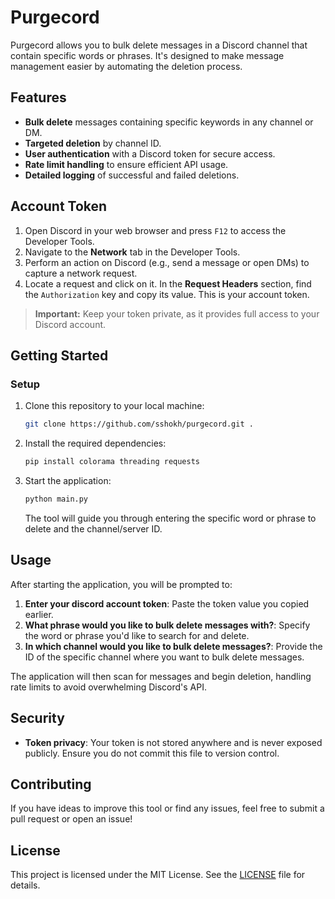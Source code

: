 # Purgecord

Purgecord allows you to bulk delete messages in a Discord channel that contain specific words or phrases. It's designed to make message management easier by automating the deletion process.

## Features

- **Bulk delete** messages containing specific keywords in any channel or DM.
- **Targeted deletion** by channel ID.
- **User authentication** with a Discord token for secure access.
- **Rate limit handling** to ensure efficient API usage.
- **Detailed logging** of successful and failed deletions.

## Account Token

1. Open Discord in your web browser and press `F12` to access the Developer Tools.
2. Navigate to the **Network** tab in the Developer Tools.
3. Perform an action on Discord (e.g., send a message or open DMs) to capture a network request.
4. Locate a request and click on it. In the **Request Headers** section, find the `Authorization` key and copy its value. This is your account token.

> **Important:** Keep your token private, as it provides full access to your Discord account.

## Getting Started

### Setup

1. Clone this repository to your local machine:

   ```bash
   git clone https://github.com/sshokh/purgecord.git .
   ```

2. Install the required dependencies:

   ```bash
   pip install colorama threading requests
   ```

3. Start the application:

   ```bash
   python main.py
   ```

   The tool will guide you through entering the specific word or phrase to delete and the channel/server ID.

## Usage

After starting the application, you will be prompted to:

1. **Enter your discord account token**: Paste the token value you copied earlier.  
1. **What phrase would you like to bulk delete messages with?**: Specify the word or phrase you'd like to search for and delete.
2. **In which channel would you like to bulk delete messages?**: Provide the ID of the specific channel where you want to bulk delete messages.

The application will then scan for messages and begin deletion, handling rate limits to avoid overwhelming Discord's API.

## Security

- **Token privacy**: Your token is not stored anywhere and is never exposed publicly. Ensure you do not commit this file to version control.

## Contributing

If you have ideas to improve this tool or find any issues, feel free to submit a pull request or open an issue!

## License

This project is licensed under the MIT License. See the [LICENSE](LICENSE) file for details.
